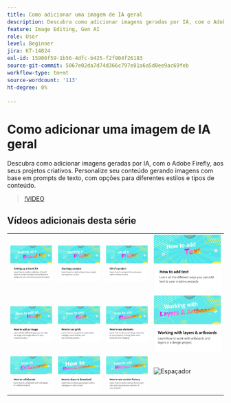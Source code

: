```yaml
---
title: Como adicionar uma imagem de IA geral
description: Descubra como adicionar imagens geradas por IA, com o Adobe Firefly, aos seus projetos criativos
feature: Image Editing, Gen AI
role: User
level: Beginner
jira: KT-14824
exl-id: 15906f59-1b56-4dfc-b425-f2f904f26183
source-git-commit: 5067e02da7d74d366c797e81a6a5d0ee9ac69feb
workflow-type: tm+mt
source-wordcount: '113'
ht-degree: 0%

---
```


# Como adicionar uma imagem de IA geral

Descubra como adicionar imagens geradas por IA, com o Adobe Firefly, aos seus projetos criativos. Personalize seu conteúdo gerando imagens com base em prompts de texto, com opções para diferentes estilos e tipos de conteúdo.

>[!VIDEO](https://video.tv.adobe.com/v/3426933?quality=12&learn=on&hidetitle=true)

## Vídeos adicionais desta série

<table style="table-layout:fixed">
<tr>
 <td>
      <a href="brand.md">
         <img alt="Configurar um kit de marcas" src="assets/brand.png" />
      </a>
  </td>
   <td>
      <a href="new-project.md">
         <img alt="Iniciar um projeto" src="assets/starting-a-project.png" />
      </a>
  </td>
   <td>
      <a href="workspace.md">
         <img alt="UX de um projeto" src="assets/workspace.png" />
      </a>
  </td>
  <td>
      <a href="text-effects.md">
         <img alt="Como adicionar texto" src="assets/text-effects.png" />
      </a>
  </td>
</tr>
<tr>
   <td>
      <a href="image-effects.md">
         <img alt="Como adicionar uma imagem" src="assets/image-effects.png" />
      </a>
  </td>
  <td>
      <a href="grids.md">
         <img alt="Como usar grades" src="assets/grids.png" />
      </a>
  </td>
   <td>
         <a href="add-design-assets.md">
            <img alt="Como usar elementos" src="assets/design-assets.png" />
         </a>
   </td>
    <td>
         <a href="layers.md">
            <img alt="Trabalho com camadas e pranchetas" src="assets/layers.png" />
         </a>
   </td>
</tr>
<tr>
   <td>
   <a href="collaborate.md">
      <img alt="Como colaborar" src="assets/collaborate.png" />
   </a>
   </td>
   <td>
   <a href="share.md">
      <img alt="Como compartilhar e baixar" src="assets/share.png" />
   </a>
   </td>
   <td>
   <a href="version-history.md">
      <img alt="Como usar o histórico de versões" src="assets/version-history.png" />
   </a>
   </td>
   <td>
      <img alt="Espaçador" src="../assets/Whitespacer.png" />
      <div>
      <br>
   </td>
</tr>
</table>
